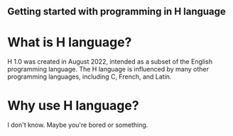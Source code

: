 ## Getting started with programming in H language

# What is H language?
H 1.0 was created in August 2022, intended as a subset of the English programming language. The H language is influenced by many other programming languages, including C, French, and Latin.

# Why use H language?
I don't know. Maybe you're bored or something.